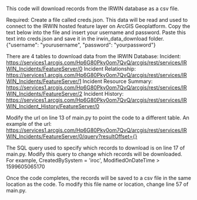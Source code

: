This code will download records from the IRWIN database as a csv file.

Required: Create a file called creds.json. This data will be read and used to connect to the IRWIN hosted feature layer on ArcGIS Geoplatform. 
Copy the text below into the file and insert your username and password. Paste this text into creds.json and save it in the irwin_data_download folder.
{"username": "yourusername", "password": "yourpassword"}

There are 4 tables to download data from the IRWIN Database:
Incident: https://services1.arcgis.com/Hp6G80Pky0om7QvQ/arcgis/rest/services/IRWIN_Incidents/FeatureServer/0
Incident Relationship: https://services1.arcgis.com/Hp6G80Pky0om7QvQ/arcgis/rest/services/IRWIN_Incidents/FeatureServer/1
Incident Resource Summary: https://services1.arcgis.com/Hp6G80Pky0om7QvQ/arcgis/rest/services/IRWIN_Incidents/FeatureServer/2
Incident History: https://services1.arcgis.com/Hp6G80Pky0om7QvQ/arcgis/rest/services/IRWIN_Incident_History/FeatureServer/0

Modify the url on line 13 of main.py to point the code to a different table.
An example of the url:
https://services1.arcgis.com/Hp6G80Pky0om7QvQ/arcgis/rest/services/IRWIN_Incidents/FeatureServer/0/query?resultOffset={}

The SQL query used to specify which records to download is on line 17 of main.py. Modify this query to change which records will be downloaded. For example, CreatedBySystem = 'iroc', ModifiedOnDateTime > 1599605065170

Once the code completes, the records will be saved to a csv file in the same location as the code. To modify this file name or location, change line 57 of main.py.
